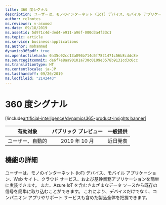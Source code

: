 ```yaml
---
title: 360 度シグナル
description: ユーザーは、モノのインターネット (IoT) デバイス、モバイル アプリケーション、Web サイト、クラウド サービス、および基幹業務アプリケーションを簡単に実装できます。
author: relnotes
ms.reviewer: v-aswood
ms.date: 09/18/2019
ms.assetid: 5d971c4d-ded4-e911-a96f-000d3a4f33c1
ms.topic: article
ms.service: business-applications
ms.author: mohammed
dynamics365pdf: true
ms.openlocfilehash: 0a35c02cc13a896b714d5f7821471c56b8cddc8e
ms.sourcegitcommit: de6f7e8aa90101a730c0109e3578b9131cd3c6cc
ms.translationtype: HT
ms.contentlocale: ja-JP
ms.lasthandoff: 09/26/2019
ms.locfileid: "2142443"
---
```

# <a name="360-degree-signals"></a>360 度シグナル
[!include[artificial-intelligence/dynamics365-product-insights banner](../includes/artificial-intelligence/dynamics365-product-insights.md)]

| 有効対象    |  パブリック プレビュー | 一般提供 | 
| ---------- | :----------: |:----------: |
|ユーザー、自動的|2019 年 10 月| 近日発表|






## <a name="feature-details"></a>機能の詳細
<!--feature detail start -->
ユーザーは、モノのインターネット (IoT) デバイス、モバイル アプリケーション、Web サイト、クラウド サービス、および基幹業務アプリケーションを簡単に実装できます。 また、Azure IoT を含むさまざまなデータ ソースから既存の信号を簡単に取り込むことができます。 これにより、デバイスだけでなく、コンパニオン アプリやサポート サービスも含めた製品全体を把握できます。
<!--feature detail end -->











